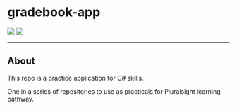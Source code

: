 # gradebook-app

![](https://img.shields.io/badge/Practice-informational?style=flat-square&logo=c-sharp)
![](https://img.shields.io/badge/Practice-purple?style=flat-square&logo=.net)

----

## About

This repo is a practice application for C# skills.  

One in a series of repositories to use as practicals for Pluralsight learning pathway.
